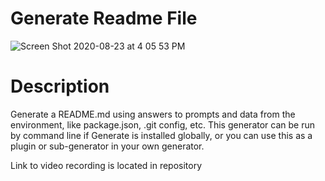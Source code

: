 # Generate Readme File

![Screen Shot 2020-08-23 at 4 05 53 PM](https://user-images.githubusercontent.com/64692833/90989954-9520e600-e55a-11ea-88c0-25a702b225f5.png)


# Description

Generate a README.md using answers to prompts and data from the environment, like package.json, .git config, etc. This generator can be run by command line if Generate is installed globally, or you can use this as a plugin or sub-generator in your own generator.


Link to video recording is located in repository
